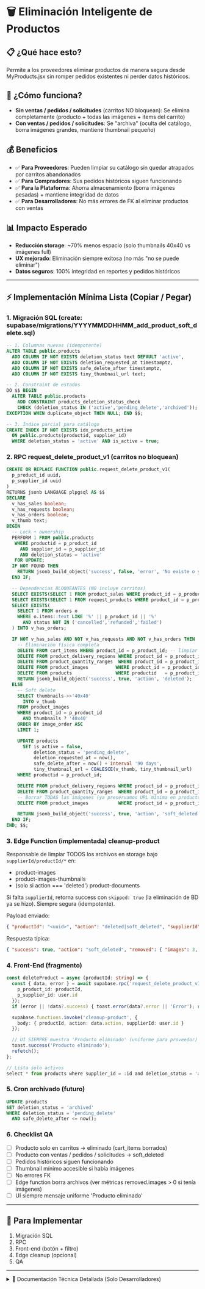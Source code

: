# 🗑️ Eliminación Inteligente de Productos

## 📋 **¿Qué hace esto?**
Permite a los proveedores eliminar productos de manera segura desde MyProducts.jsx sin romper pedidos existentes ni perder datos históricos.

## 🎯 **¿Cómo funciona?**
- **Sin ventas / pedidos / solicitudes** (carritos NO bloquean): Se elimina completamente (producto + todas las imágenes + items del carrito)
- **Con ventas / pedidos / solicitudes**: Se "archiva" (oculta del catálogo, borra imágenes grandes, mantiene thumbnail pequeño)

## 💰 **Beneficios**
- ✅ **Para Proveedores**: Pueden limpiar su catálogo sin quedar atrapados por carritos abandonados
- ✅ **Para Compradores**: Sus pedidos históricos siguen funcionando  
- ✅ **Para la Plataforma**: Ahorra almacenamiento (borra imágenes pesadas) + mantiene integridad de datos
- ✅ **Para Desarrolladores**: No más errores de FK al eliminar productos con ventas

## 📊 **Impacto Esperado**
- **Reducción storage**: ~70% menos espacio (solo thumbnails 40x40 vs imágenes full)
- **UX mejorado**: Eliminación siempre exitosa (no más "no se puede eliminar")
- **Datos seguros**: 100% integridad en reportes y pedidos históricos

---

## ⚡ Implementación Mínima Lista (Copiar / Pegar)

### 1. Migración SQL (create: supabase/migrations/YYYYMMDDHHMM_add_product_soft_delete.sql)
```sql
-- 1. Columnas nuevas (idempotente)
ALTER TABLE public.products
  ADD COLUMN IF NOT EXISTS deletion_status text DEFAULT 'active',
  ADD COLUMN IF NOT EXISTS deletion_requested_at timestamptz,
  ADD COLUMN IF NOT EXISTS safe_delete_after timestamptz,
  ADD COLUMN IF NOT EXISTS tiny_thumbnail_url text;

-- 2. Constraint de estados
DO $$ BEGIN
  ALTER TABLE public.products
    ADD CONSTRAINT products_deletion_status_check
    CHECK (deletion_status IN ('active','pending_delete','archived'));
EXCEPTION WHEN duplicate_object THEN NULL; END $$;

-- 3. Índice parcial para catálogo
CREATE INDEX IF NOT EXISTS idx_products_active
  ON public.products(productid, supplier_id)
  WHERE deletion_status = 'active' AND is_active = true;
```

### 2. RPC request_delete_product_v1 (carritos no bloquean)
```sql
CREATE OR REPLACE FUNCTION public.request_delete_product_v1(
  p_product_id uuid,
  p_supplier_id uuid
)
RETURNS jsonb LANGUAGE plpgsql AS $$
DECLARE
  v_has_sales boolean;
  v_has_requests boolean;
  v_has_orders boolean;
  v_thumb text;
BEGIN
  -- Lock + ownership
  PERFORM 1 FROM public.products
   WHERE productid = p_product_id
     AND supplier_id = p_supplier_id
     AND deletion_status = 'active'
   FOR UPDATE;
  IF NOT FOUND THEN
    RETURN jsonb_build_object('success', false, 'error', 'No existe o ya procesado');
  END IF;

  -- Dependencias BLOQUEANTES (NO incluye carritos)
  SELECT EXISTS(SELECT 1 FROM product_sales WHERE product_id = p_product_id) INTO v_has_sales;
  SELECT EXISTS(SELECT 1 FROM request_products WHERE product_id = p_product_id) INTO v_has_requests;
  SELECT EXISTS(
    SELECT 1 FROM orders o
    WHERE o.items::text LIKE '%' || p_product_id || '%'
      AND status NOT IN ('cancelled','refunded','failed')
  ) INTO v_has_orders;

  IF NOT v_has_sales AND NOT v_has_requests AND NOT v_has_orders THEN
    -- Eliminación física completa
    DELETE FROM cart_items WHERE product_id = p_product_id; -- limpiar carritos
    DELETE FROM product_delivery_regions WHERE product_id = p_product_id;
    DELETE FROM product_quantity_ranges  WHERE product_id = p_product_id;
    DELETE FROM product_images          WHERE product_id = p_product_id;
    DELETE FROM products                WHERE productid   = p_product_id;
    RETURN jsonb_build_object('success', true, 'action', 'deleted');
  ELSE
    -- Soft delete
    SELECT thumbnails->>'40x40'
      INTO v_thumb
    FROM product_images
    WHERE product_id = p_product_id
      AND thumbnails ? '40x40'
    ORDER BY image_order ASC
    LIMIT 1;

    UPDATE products
      SET is_active = false,
          deletion_status = 'pending_delete',
          deletion_requested_at = now(),
          safe_delete_after = now() + interval '90 days',
          tiny_thumbnail_url = COALESCE(v_thumb, tiny_thumbnail_url)
    WHERE productid = p_product_id;

    DELETE FROM product_delivery_regions WHERE product_id = p_product_id;
    DELETE FROM product_quantity_ranges  WHERE product_id = p_product_id;
    -- Borrar TODAS las imágenes (ya preservamos URL mínima en products)
    DELETE FROM product_images           WHERE product_id = p_product_id;

    RETURN jsonb_build_object('success', true, 'action', 'soft_deleted');
  END IF;
END; $$;
```

### 3. Edge Function (implementada) cleanup-product
Responsable de limpiar TODOS los archivos en storage bajo `supplierId/productId/*` en:
- product-images
- product-images-thumbnails
- (solo si action === 'deleted') product-documents

Si falta `supplierId`, retorna success con `skipped: true` (la eliminación de BD ya se hizo). Siempre segura (idempotente).

Payload enviado:
```json
{ "productId": "<uuid>", "action": "deleted|soft_deleted", "supplierId": "<uuid>" }
```
Respuesta típica:
```json
{ "success": true, "action": "soft_deleted", "removed": { "images": 3, "thumbnails": 1, "documents": 0 } }
```

### 4. Front-End (fragmento)
```ts
const deleteProduct = async (productId: string) => {
  const { data, error } = await supabase.rpc('request_delete_product_v1', {
    p_product_id: productId,
    p_supplier_id: user.id
  });
  if (error || !data?.success) { toast.error(data?.error || 'Error'); return; }

  supabase.functions.invoke('cleanup-product', {
    body: { productId, action: data.action, supplierId: user.id }
  });

  // UI SIEMPRE muestra 'Producto eliminado' (uniforme para proveedor)
  toast.success('Producto eliminado');
  refetch();
};

// Lista solo activos
select * from products where supplier_id = :id and deletion_status = 'active' and is_active = true;
```

### 5. Cron archivado (futuro)
```sql
UPDATE products
SET deletion_status = 'archived'
WHERE deletion_status = 'pending_delete'
  AND safe_delete_after <= now();
```

### 6. Checklist QA
- [ ] Producto solo en carritos → eliminado (cart_items borrados)
- [ ] Producto con ventas / pedidos / solicitudes → soft_deleted
- [ ] Pedidos históricos siguen funcionando
- [ ] Thumbnail mínimo accesible si había imágenes
- [ ] No errores FK
- [ ] Edge function borra archivos (ver métricas removed.images > 0 si tenía imágenes)
- [ ] UI siempre mensaje uniforme 'Producto eliminado'

---

## 🚀 **Para Implementar**
1. Migración SQL
2. RPC
3. Front-end (botón + filtro)
4. Edge cleanup (opcional)
5. QA

---

<details>
<summary>🔧 Documentación Técnica Detallada (Solo Desarrolladores)</summary>

## Estados del Producto
- `active`
- `pending_delete`
- `archived`

## Nota sobre carritos
Los carritos no bloquean: se limpian y el usuario verá menos ítems al reabrir su carrito.

## Estrategia
Ventas / pedidos / solicitudes = preservación.
Solo carritos = eliminación física.

</details>
